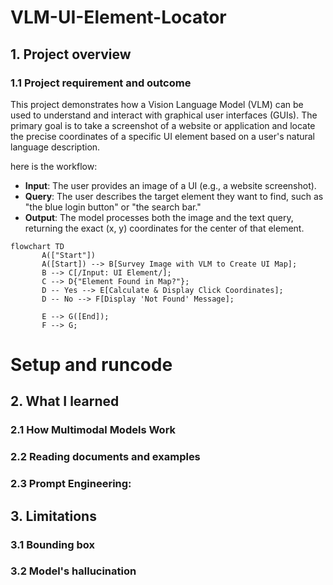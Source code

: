 # VLM-UI-Element-Locator
## 1. Project overview
### 1.1 Project requirement and outcome
This project demonstrates how a Vision Language Model (VLM) can be used to understand and interact with graphical user interfaces (GUIs). The primary goal is to take a screenshot of a website or application and locate the precise coordinates of a specific UI element based on a user's natural language description.

here is the workflow:
  - **Input**: The user provides an image of a UI (e.g., a website screenshot).
  - **Query**: The user describes the target element they want to find, such as "the blue login button" or "the search bar."
  - **Output**: The model processes both the image and the text query, returning the exact (x, y) coordinates for the center of that element.
 ```mermaid
flowchart TD
        A(["Start"])
        A([Start]) --> B[Survey Image with VLM to Create UI Map];
        B --> C[/Input: UI Element/];
        C --> D{"Element Found in Map?"};
        D -- Yes --> E[Calculate & Display Click Coordinates];
        D -- No --> F[Display 'Not Found' Message];

        E --> G([End]);
        F --> G;
```
# Setup and runcode 
## 2. What I learned
  ### 2.1 How Multimodal Models Work
  ### 2.2 Reading documents and examples
  ### 2.3 Prompt Engineering: 
## 3. Limitations
  ### 3.1 Bounding box 
  ### 3.2 Model's hallucination
  
  

